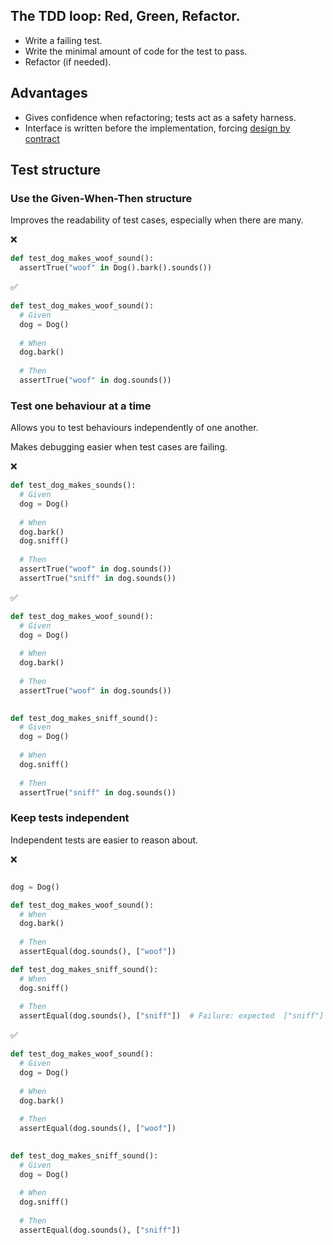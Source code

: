 
## The TDD loop: Red, Green, Refactor.
- Write a failing test.
- Write the minimal amount of code for the test to pass.
- Refactor (if needed).

## Advantages

- Gives confidence when refactoring; tests act as a safety harness.
- Interface is written before the implementation, forcing [design by contract](https://en.wikipedia.org/wiki/Design_by_contract)

## Test structure

### Use the Given-When-Then structure
Improves the readability of test cases, especially when there are many.

❌
```python
def test_dog_makes_woof_sound():
  assertTrue("woof" in Dog().bark().sounds())
```

✅
```python
def test_dog_makes_woof_sound():
  # Given
  dog = Dog()
  
  # When
  dog.bark()
  
  # Then
  assertTrue("woof" in dog.sounds())
```


### Test one behaviour at a time
Allows you to test behaviours independently of one another.

Makes debugging easier when test cases are failing.

❌
```python
def test_dog_makes_sounds():
  # Given
  dog = Dog()
  
  # When
  dog.bark()
  dog.sniff()
  
  # Then
  assertTrue("woof" in dog.sounds())
  assertTrue("sniff" in dog.sounds())
```
  
✅
```python
def test_dog_makes_woof_sound():
  # Given
  dog = Dog()
  
  # When
  dog.bark()
  
  # Then
  assertTrue("woof" in dog.sounds())
  

def test_dog_makes_sniff_sound():
  # Given
  dog = Dog()
  
  # When
  dog.sniff()
  
  # Then
  assertTrue("sniff" in dog.sounds())
```

### Keep tests independent
Independent tests are easier to reason about.

❌
```python

dog = Dog()

def test_dog_makes_woof_sound():
  # When
  dog.bark()
  
  # Then
  assertEqual(dog.sounds(), ["woof"])

def test_dog_makes_sniff_sound():
  # When
  dog.sniff()
  
  # Then
  assertEqual(dog.sounds(), ["sniff"])  # Failure: expected  ["sniff"] but got ["woof", "sniff"]
```
  
✅
```python
def test_dog_makes_woof_sound():
  # Given
  dog = Dog()
  
  # When
  dog.bark()
  
  # Then
  assertEqual(dog.sounds(), ["woof"])
  

def test_dog_makes_sniff_sound():
  # Given
  dog = Dog()
  
  # When
  dog.sniff()
  
  # Then
  assertEqual(dog.sounds(), ["sniff"])
```


